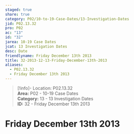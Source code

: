 ```yaml
---  
staged: true  
share: true  
category: P02/10-to-19-Case-Dates/13-Investigation-Dates  
jid: P02.13.32  
pro: P02  
ac: "13"  
id: "32"  
jarea: 10-19 Case Dates  
jcat: 13 Investigation Dates  
desc: Date  
friendlyname: Friday December 13th 2013  
title: 32-2013-12-13-Friday-December-13th-2013  
aliases:  
  - P02.13.32  
  - Friday December 13th 2013  
---  
```

  
>[!info]- Location: P02.13.32  
>**Area:** P02 - 10-19 Case Dates  
>**Category:** 13 - 13 Investigation Dates  
>**ID:** 32 - Friday December 13th 2013  
  
# Friday December 13th 2013  
